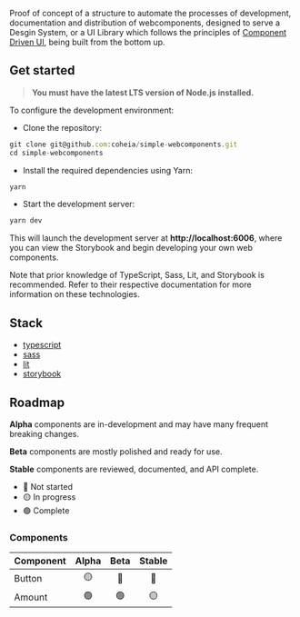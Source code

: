 Proof of concept of a structure to automate the processes of development, documentation and distribution of webcomponents, designed to serve a Desgin System, or a UI Library which follows the principles of [Component Driven UI](https://www.componentdriven.org/), being built from the bottom up.

## **Get started**

> **You must have the latest LTS version of Node.js installed.**

To configure the development environment:

*   Clone the repository:

```javascript
git clone git@github.com:coheia/simple-webcomponents.git
cd simple-webcomponents
```

*   Install the required dependencies using Yarn:

```javascript
yarn
```

*   Start the development server:

```javascript
yarn dev
```

This will launch the development server at **http://localhost:6006**, where you can view the Storybook and begin developing your own web components.

Note that prior knowledge of TypeScript, Sass, Lit, and Storybook is recommended. Refer to their respective documentation for more information on these technologies.

## Stack
- [typescript](https://typescriptlang.org)
- [sass](https://sass-lang.com/)
- [lit](https://lit.dev/)
- [storybook](https://storybook.js.org/)

## Roadmap

**Alpha** components are in-development and may have many frequent breaking
changes.

**Beta** components are mostly polished and ready for use.

**Stable** components are reviewed, documented, and API complete.

-   🔴 Not started
-   🟡 In progress
-   🟢 Complete

### Components

Component                     | Alpha | Beta  | Stable
----------------------------- | :---: | :---: | :---:
Button                        | 🟡    | 🔴    | 🔴
Amount                        | 🟢    | 🟢    | 🟡
